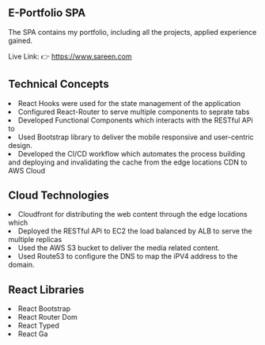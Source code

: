 ## E-Portfolio SPA

The SPA contains my portfolio, including all the projects, applied experience gained. 

Live Link: 👉️ https://www.sareen.com

## Technical Concepts
<li> React Hooks were used for the state management of the application </li> 
<li>Configured React-Router to serve multiple components to seprate tabs</li>
<li> Developed Functional Components which interacts with the RESTful APi to </li>
<li> Used Bootstrap library to deliver the mobile responsive and user-centric design. </li>
<li> Developed the CI/CD workflow which automates the process building and deploying and invalidating the cache from the edge locations CDN to AWS Cloud </li>


## Cloud Technologies
<li> Cloudfront for distributing the web content through the edge locations which</li>
<li> Deployed the RESTful APi to EC2 the load balanced by ALB to serve the multiple replicas </li>
<li> Used the AWS S3 bucket to deliver the media related content.</li>
<li> Used Route53 to configure the DNS to map the iPV4 address to the domain. </li>


## React Libraries
<li> React Bootstrap </li>
<li> React Router Dom </li>
<li> React Typed </li>
<li> React Ga </li>






